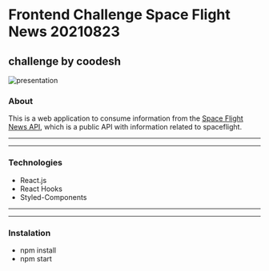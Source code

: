 # Frontend Challenge Space Flight News 20210823 
## challenge by coodesh

![presentation]()

### About

This is a web application to consume  information from the [Space Flight News API](https://api.spaceflightnewsapi.net/v3/documentation), which is  a public API with information related to spaceflight.

---
---

### Technologies
* React.js
* React Hooks
* Styled-Components

---
---

### Instalation
* npm install
* npm start


